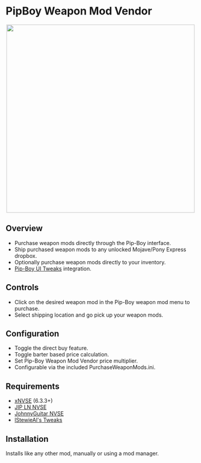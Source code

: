 # PipBoy Weapon Mod Vendor
<p align="center">
    <img height="500px" src="https://staticdelivery.nexusmods.com/mods/130/images/84997/84997-1708237911-1726816969.png">
</p>

## Overview
- Purchase weapon mods directly through the Pip-Boy interface.
- Ship purchased weapon mods to any unlocked Mojave/Pony Express dropbox.
- Optionally purchase weapon mods directly to your inventory.
- [Pip-Boy UI Tweaks](https://www.nexusmods.com/newvegas/mods/85343) integration.

## Controls
- Click on the desired weapon mod in the Pip-Boy weapon mod menu to purchase.
- Select shipping location and go pick up your weapon mods.

## Configuration
- Toggle the direct buy feature.
- Toggle barter based price calculation.
- Set Pip-Boy Weapon Mod Vendor price multiplier.
- Configurable via the included PurchaseWeaponMods.ini.

## Requirements
- [xNVSE](https://www.nexusmods.com/newvegas/mods/67883) (6.3.3+)
- [JIP LN NVSE](https://www.nexusmods.com/newvegas/mods/58277)
- [JohnnyGuitar NVSE](https://www.nexusmods.com/newvegas/mods/66927)
- [lStewieAl's Tweaks](https://www.nexusmods.com/newvegas/mods/66347)

## Installation
Installs like any other mod, manually or using a mod manager.